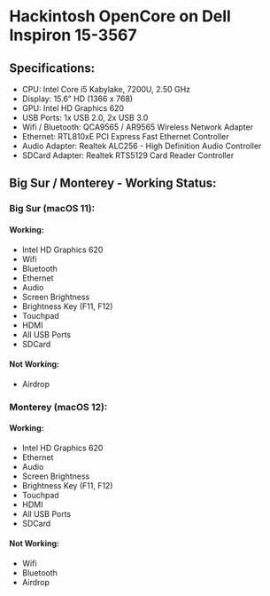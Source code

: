 # Hackintosh OpenCore on Dell Inspiron 15-3567

## Specifications:
- CPU: Intel Core i5 Kabylake, 7200U, 2.50 GHz
- Display: 15.6” HD (1366 x 768)
- GPU: Intel HD Graphics 620
- USB Ports: 1x USB 2.0, 2x USB 3.0
- Wifi / Bluetooth: QCA9565 / AR9565 Wireless Network Adapter
- Ethernet: RTL810xE PCI Express Fast Ethernet Controller
- Audio Adapter: Realtek ALC256 - High Definition Audio Controller
- SDCard Adapter: Realtek RTS5129 Card Reader Controller

## Big Sur / Monterey - Working Status:
### Big Sur (macOS 11):
#### Working:
- Intel HD Graphics 620
- Wifi
- Bluetooth
- Ethernet 
- Audio
- Screen Brightness
- Brightness Key (F11, F12)
- Touchpad
- HDMI
- All USB Ports
- SDCard

#### Not Working:
- Airdrop

### Monterey (macOS 12):
#### Working:
- Intel HD Graphics 620
- Ethernet 
- Audio
- Screen Brightness
- Brightness Key (F11, F12)
- Touchpad
- HDMI
- All USB Ports
- SDCard

#### Not Working:
- Wifi
- Bluetooth
- Airdrop
